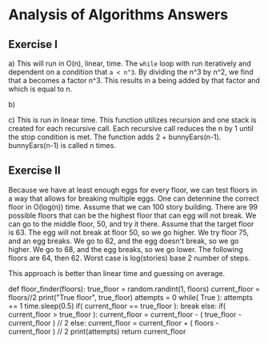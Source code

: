 # Analysis of Algorithms Answers

## Exercise I
a) This will run in O(n), linear, time. The `while` loop with run iteratively and dependent on a condition that `a < n^3`. By dividing the n^3 by n^2, we find that a becomes a factor n^3. This results in a being added by that factor and which is equal to n. 

b)

c) This is run in linear time. This function utilizes recursion and one stack is created for each recursive call. Each recursive call reduces the n by 1 until the stop condition is met. The function adds 2 + bunnyEars(n-1). bunnyEars(n-1) is called n times. 

## Exercise II
Because we have at least enough eggs for every floor, we can test floors in a way that allows for breaking multiple eggs. One can determine the correct floor in O(log(n)) time. Assume that we can 100 story building. There are 99 possible floors that can be the highest floor that can egg will not break. 
We can go to the middle floor, 50, and try it there. Assume that the target floor is 63. The egg will not break at floor 50, so we go higher. We try floor 75, and an egg breaks. We go to 62, and the egg doesn't break, so we go higher. We go to 68, and the egg breaks, so we go lower. The following floors are 64, then 62. Worst case is log(stories) base 2 number of steps. 

This approach is better than linear time and guessing on average. 

def floor_finder(floors):
    true_floor =  random.randint(1, floors)
    current_floor = floors//2
    print("True floor", true_floor)
    attempts = 0
    while( True ):
        attempts += 1
        time.sleep(0.5) 
        if( current_floor == true_floor ):
            break
        else:
            if( current_floor > true_floor ):
                current_floor = current_floor - ( true_floor - current_floor ) // 2 
            else:
                current_floor = current_floor + ( floors - current_floor ) // 2 
    print(attempts)
    return current_floor